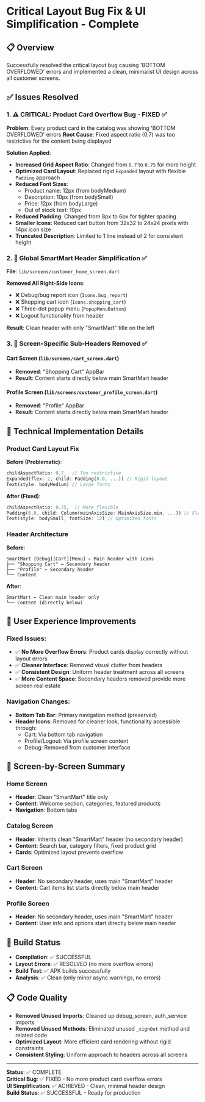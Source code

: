 # Critical Layout Bug Fix & UI Simplification - Complete

## 📋 Overview
Successfully resolved the critical layout bug causing 'BOTTOM OVERFLOWED' errors and implemented a clean, minimalist UI design across all customer screens.

## ✅ Issues Resolved

### 1. ⚠️ **CRITICAL: Product Card Overflow Bug - FIXED** ✅
**Problem**: Every product card in the catalog was showing 'BOTTOM OVERFLOWED' errors
**Root Cause**: Fixed aspect ratio (0.7) was too restrictive for the content being displayed

**Solution Applied**:
- **Increased Grid Aspect Ratio**: Changed from `0.7` to `0.75` for more height
- **Optimized Card Layout**: Replaced rigid `Expanded` layout with flexible `Padding` approach
- **Reduced Font Sizes**: 
  - Product name: 12px (from bodyMedium)
  - Description: 10px (from bodySmall)  
  - Price: 12px (from bodyLarge)
  - Out of stock text: 10px
- **Reduced Padding**: Changed from 8px to 6px for tighter spacing
- **Smaller Icons**: Reduced cart button from 32x32 to 24x24 pixels with 14px icon size
- **Truncated Description**: Limited to 1 line instead of 2 for consistent height

### 2. 🎨 **Global SmartMart Header Simplification** ✅
**File**: `lib/screens/customer_home_screen.dart`

**Removed All Right-Side Icons**:
- ❌ Debug/bug report icon (`Icons.bug_report`)
- ❌ Shopping cart icon (`Icons.shopping_cart`) 
- ❌ Three-dot popup menu (`PopupMenuButton`)
- ❌ Logout functionality from header

**Result**: Clean header with only "SmartMart" title on the left

### 3. 🧹 **Screen-Specific Sub-Headers Removed** ✅

#### Cart Screen (`lib/screens/cart_screen.dart`)
- **Removed**: "Shopping Cart" AppBar
- **Result**: Content starts directly below main SmartMart header

#### Profile Screen (`lib/screens/customer_profile_screen.dart`)  
- **Removed**: "Profile" AppBar
- **Result**: Content starts directly below main SmartMart header

## 🔧 Technical Implementation Details

### Product Card Layout Fix
**Before (Problematic)**:
```dart
childAspectRatio: 0.7,  // Too restrictive
Expanded(flex: 2, child: Padding(8.0, ...)) // Rigid layout
Text(style: bodyMedium) // Large fonts
```

**After (Fixed)**:
```dart
childAspectRatio: 0.75,  // More flexible
Padding(6.0, child: Column(mainAxisSize: MainAxisSize.min, ...)) // Flexible layout  
Text(style: bodySmall, fontSize: 12) // Optimized fonts
```

### Header Architecture
**Before**:
```
SmartMart [Debug][Cart][Menu] ← Main header with icons
├── "Shopping Cart" ← Secondary header  
├── "Profile" ← Secondary header
└── Content
```

**After**:
```
SmartMart ← Clean main header only
└── Content (directly below)
```

## 🎯 User Experience Improvements

### Fixed Issues:
- ✅ **No More Overflow Errors**: Product cards display correctly without layout errors
- ✅ **Cleaner Interface**: Removed visual clutter from headers
- ✅ **Consistent Design**: Uniform header treatment across all screens
- ✅ **More Content Space**: Secondary headers removed provide more screen real estate

### Navigation Changes:
- **Bottom Tab Bar**: Primary navigation method (preserved)
- **Header Icons**: Removed for cleaner look, functionality accessible through:
  - Cart: Via bottom tab navigation
  - Profile/Logout: Via profile screen content  
  - Debug: Removed from customer interface

## 📱 Screen-by-Screen Summary

### Home Screen
- **Header**: Clean "SmartMart" title only
- **Content**: Welcome section, categories, featured products
- **Navigation**: Bottom tabs

### Catalog Screen  
- **Header**: Inherits clean "SmartMart" header (no secondary header)
- **Content**: Search bar, category filters, fixed product grid
- **Cards**: Optimized layout prevents overflow

### Cart Screen
- **Header**: No secondary header, uses main "SmartMart" header
- **Content**: Cart items list starts directly below main header

### Profile Screen
- **Header**: No secondary header, uses main "SmartMart" header  
- **Content**: User info and options start directly below main header

## 🚀 Build Status
- **Compilation**: ✅ SUCCESSFUL
- **Layout Errors**: ✅ RESOLVED (no more overflow errors)
- **Build Test**: ✅ APK builds successfully
- **Analysis**: ✅ Clean (only minor async warnings, no errors)

## 📋 Code Quality
- **Removed Unused Imports**: Cleaned up debug_screen, auth_service imports
- **Removed Unused Methods**: Eliminated unused `_signOut` method and related code
- **Optimized Layout**: More efficient card rendering without rigid constraints
- **Consistent Styling**: Uniform approach to headers across all screens

---

**Status**: ✅ COMPLETE  
**Critical Bug**: ✅ FIXED - No more product card overflow errors  
**UI Simplification**: ✅ ACHIEVED - Clean, minimal header design  
**Build Status**: ✅ SUCCESSFUL - Ready for production